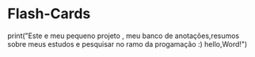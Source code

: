 # Flash-Cards
print("Este e meu pequeno projeto , meu banco de anotações,resumos sobre meus estudos e pesquisar no ramo da progamação :) hello,Word!")
